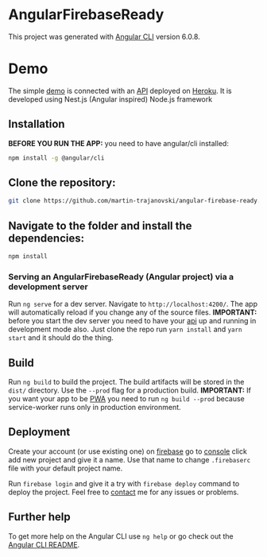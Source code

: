 # AngularFirebaseReady

This project was generated with [Angular CLI](https://github.com/angular/angular-cli) version 6.0.8.

# Demo

The simple [demo](https://angular-nestjs.firebaseapp.com) is connected with an [API](https://github.com/martin-trajanovski/nestjs-heroku-ready) deployed on [Heroku](https://quiet-dusk-3137.herokuapp.com//). It is developed using Nest.js (Angular inspired) Node.js framework

## Installation

**BEFORE YOU RUN THE APP:** you need to have angular/cli installed:
```bash
npm install -g @angular/cli
```

## Clone the repository:

```bash
git clone https://github.com/martin-trajanovski/angular-firebase-ready.git
```

## Navigate to the folder and install the dependencies:

```bash
npm install
```

### Serving an AngularFirebaseReady (Angular project) via a development server

Run `ng serve` for a dev server. Navigate to `http://localhost:4200/`. The app will automatically reload if you change any of the source files.
**IMPORTANT:** before you start the dev server you need to have your [api](https://github.com/martin-trajanovski/nestjs-heroku-ready) up and running in development mode also. Just clone the repo run `yarn install` and `yarn start` and it should do the thing.

## Build

Run `ng build` to build the project. The build artifacts will be stored in the `dist/` directory. Use the `--prod` flag for a production build.
**IMPORTANT:** If you want your app to be [PWA](https://developers.google.com/web/progressive-web-apps/) you need to run `ng build --prod` because service-worker runs only in production environment.

## Deployment

Create your account (or use existing one) on [firebase](https://firebase.google.com/) go to [console](https://console.firebase.google.com) click add new project and give it a name. Use that name to change `.firebaserc` file with your default project name.

Run `firebase login` and give it a try with `firebase deploy` command to deploy the project. Feel free to [contact](mailto:martin.trajanovski@gmail.com) me for any issues or problems.

## Further help

To get more help on the Angular CLI use `ng help` or go check out the [Angular CLI README](https://github.com/angular/angular-cli/blob/master/README.md).
